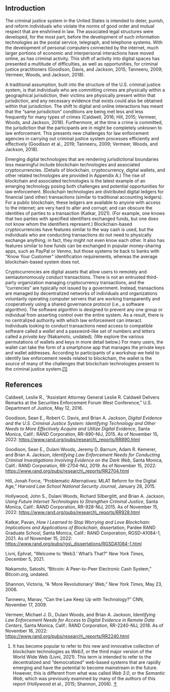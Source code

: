 
## Introduction

The criminal justice system in the United States is intended to deter, punish, and reform individuals who violate the norms of good order and mutual respect that are enshrined in law. The associated legal structures were developed, for the most part, before the development of such information technologies as the postal service, telegraph, and telephone systems. With the development of personal computers connected by the internet, much larger portions of economic and interpersonal interactions have moved online, as has criminal activity. This shift of activity into digital spaces has presented a multitude of difficulties, as well as opportunities, for criminal justice practitioners (Goodison, Davis, and Jackson, 2015; Tanneeru, 2009; Vermeer, Woods, and Jackson, 2018).

A traditional assumption, built into the structure of the U.S. criminal justice system, is that individuals who are committing crimes are physically within a geographical jurisdiction, their victims are physically present within that jurisdiction, and any necessary evidence that exists could also be obtained within that jurisdiction. The shift to digital and online interactions has meant that the “same jurisdiction” conditions are being met less and less frequently for many types of crimes (Caldwell, 2016; Hill, 2015; Vermeer, Woods, and Jackson, 2018). Furthermore, at the time a crime is committed, the jurisdiction that the participants are in might be completely unknown to law enforcement. This presents new challenges for law enforcement agencies in carrying out criminal justice system processes efficiently and effectively (Goodison et al., 2019; Tanneeru, 2009; Vermeer, Woods, and Jackson, 2018).

Emerging digital technologies that are rendering jurisdictional boundaries less meaningful include blockchain technologies and associated cryptocurrencies. (Details of blockchain, cryptocurrency, digital wallets, and other related technologies are provided in Appendix A.) The rise of blockchain and associated technologies is the latest example of an emerging technology posing both challenges and potential opportunities for law enforcement. Blockchain technologies are distributed digital ledgers for financial (and other) transactions (similar to traditional accounting ledgers). For a public blockchain, these ledgers are available to anyone with access to the internet; are very hard to alter and corrupt; and can obscure the identities of parties to a transaction (Katkar, 2021). (For example, one knows that two parties with specified identifiers exchanged funds, but one does not know whom the identifiers represent.) Blockchain-based cryptocurrencies have features similar to the way cash is used, but the individuals who are conducting transactions do not need to physically exchange anything; in fact, they might not even know each other. It also has features similar to how funds can be exchanged in popular money-sharing apps, such as PayPal or Venmo, but those systems tie back to banks with “Know Your Customer” identification requirements, whereas the average blockchain-based system does not.

Cryptocurrencies are digital assets that allow users to remotely and semiautonomously conduct transactions. There is not an entrusted third-party organization managing cryptocurrency transactions, and the “currencies” are typically not issued by a government. Instead, transactions are managed by decentralized networks of individuals and organizations voluntarily operating computer servers that are working transparently and cooperatively using a shared governance protocol (i.e., a software algorithm). The software algorithm is designed to prevent any one group or individual from asserting control over the entire system. As a result, there is no centralized authority with which law enforcement can interact. Individuals looking to conduct transactions need access to compatible software called a *wallet* and a password-like set of numbers and letters called a *private key* (Nakamoto, undated). (We explore the various permutations of wallets and keys in more detail below.) For many users, the wallet can take the form of a smartphone app that manages the private keys and wallet addresses. According to participants of a workshop we held to identify law enforcement needs related to blockchain, the wallet is the source of many of the challenges that blockchain technologies present to the criminal justice system.[[1]](#footnote-0)

## References

Caldwell, Leslie R., “Assistant Attorney General Leslie R. Caldwell Delivers Remarks at the Securities Enforcement Forum West Conference,” U.S. Department of Justice, May 12, 2016.

Goodison, Sean E., Robert C. Davis, and Brian A. Jackson, *Digital Evidence and the U.S. Criminal Justice System: Identifying Technology and Other Needs to More Effectively Acquire and Utilize Digital Evidence*, Santa Monica, Calif.: RAND Corporation, RR-890-NIJ, 2015. As of November 15, 2022:
https://www.rand.org/pubs/research\_reports/RR890.html

Goodison, Sean E., Dulani Woods, Jeremy D. Barnum, Adam R. Kemerer, and Brian A. Jackson, *Identifying Law Enforcement Needs for Conducting Criminal Investigations Involving Evidence on the Dark Web*, Santa Monica, Calif.: RAND Corporation, RR-2704-NIJ, 2019. As of November 15, 2022:
https://www.rand.org/pubs/research\_reports/RR2704.html

Hill, Jonah Force, “Problematic Alternatives: MLAT Reform for the Digital Age,” *Harvard Law School National Security Journal*, January 28, 2015.

Hollywood, John S., Dulani Woods, Richard Silberglitt, and Brian A. Jackson, *Using Future Internet Technologies to Strengthen Criminal Justice*, Santa Monica, Calif.: RAND Corporation, RR-928-NIJ, 2015. As of November 15, 2022:
https://www.rand.org/pubs/research\_reports/RR928.html

Katkar, Pavan, *How I Learned to Stop Worrying and Love Blockchain: Implications and Applications of Blockchain*, dissertation, Pardee RAND Graduate School, Santa Monica, Calif.: RAND Corporation, RGSD-A1084-1, 2021. As of November 15, 2022:
https://www.rand.org/pubs/rgs\_dissertations/RGSDA1084-1.html

Livni, Ephrat, “Welcome to ‘Web3.’ What’s That?” *New York Times*, December 5, 2021.

Nakamoto, Satoshi, “Bitcoin: A Peer-to-Peer Electronic Cash System,” Bitcoin.org, undated.

Shannon, Victoria, “A ‘More Revolutionary’ Web,” *New York Times*, May 23, 2006.

Tanneeru, Manav, “Can the Law Keep Up with Technology?” CNN, November 17, 2009.

Vermeer, Michael J. D., Dulani Woods, and Brian A. Jackson, *Identifying Law Enforcement Needs for Access to Digital Evidence in Remote Data Centers*, Santa Monica, Calif.: RAND Corporation, RR-2240-NIJ, 2018. As of November 16, 2022:
https://www.rand.org/pubs/research\_reports/RR2240.html

1. It has become popular to refer to this new and innovative collection of blockchain technologies as *Web3*, or the third major version of the World Wide Web (Livni, 2021). This term is intended to refer to the decentralized and “democratized” web-based systems that are rapidly emerging and have the potential to become mainstream in the future. However, this is different from what was called *Web 3.0*, or the *Semantic Web*, which was previously examined by many of the authors of this report (Hollywood et al., 2015; Shannon, 2006). [↑](#footnote-ref-0)
